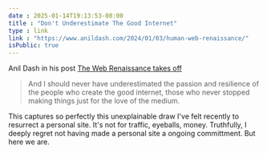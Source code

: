 ```yaml
--- 
date : 2025-01-14T19:13:53-08:00
title : "Don't Underestimate The Good Internet"
type : link
link : "https://www.anildash.com/2024/01/03/human-web-renaissance/"
isPublic: true
---
```


Anil Dash in his post [The Web Renaissance takes off](https://www.anildash.com/2024/01/03/human-web-renaissance/)

> And I should never have underestimated the passion and resilience of the people who create the good internet, those who never stopped making things just for the love of the medium.

This captures so perfectly this unexplainable draw I've felt recently to resurrect a personal site. It's not for traffic, eyeballs, money. Truthfully, I deeply regret not having made a personal site a ongoing committment. But here we are.
